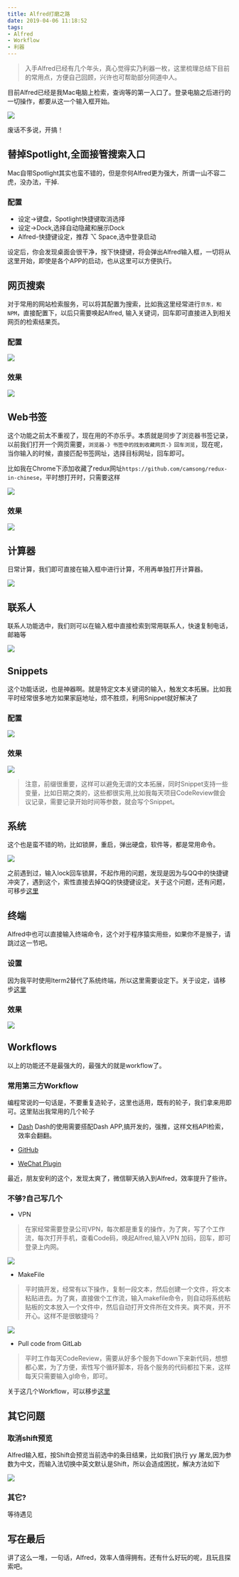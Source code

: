 ```yaml
---
title: Alfred打磨之路
date: 2019-04-06 11:18:52
tags:
- Alfred
- Workflow
- 利器
---
```

> 入手Alfred已经有几个年头，真心觉得实乃利器一枚，这里梳理总结下目前的常用点，方便自己回顾，兴许也可帮助部分同道中人。
> 
目前Alfred已经是我Mac电脑上检索，查询等的第一入口了。登录电脑之后进行的一切操作，都要从这一个输入框开始。

![](http://static.1991421.cn/2019-04-06-Apr-06-2019%2011-22-10.gif)

废话不多说，开搞！

## 替掉Spotlight,全面接管搜索入口
Mac自带Spotlight其实也蛮不错的，但是奈何Alfred更为强大，所谓一山不容二虎，没办法，干掉.

### 配置
- 设定->键盘，Spotlight快捷键取消选择
- 设定->Dock,选择自动隐藏和展示Dock
- Alfred-快捷键设定，推荐 ⌥ Space,选中登录启动

设定后，你会发现桌面会很干净，按下快捷键，将会弹出Alfred输入框，一切将从这里开始，即使是各个APP的启动，也从这里可以方便执行。

## 网页搜索
对于常用的网站检索服务，可以将其配置为搜索，比如我这里经常进行`京东，和NPM`，直接配置下，以后只需要唤起Alfred, 输入关键词，回车即可直接进入到相关网页的检索结果页。

### 配置
![](http://static.1991421.cn/2019-04-05-160307.png)

### 效果

![](http://static.1991421.cn/2019-04-06-Apr-06-2019%2010-02-28.gif)


## Web书签
这个功能之前太不重视了，现在用的不亦乐乎。本质就是同步了浏览器书签记录，以前我们打开一个网页需要，`浏览器-》书签中的找到收藏网页-》回车浏览`，现在呢，当你输入的时候，直接匹配书签网址，选择目标网址，回车即可。

比如我在Chrome下添加收藏了redux网址`https://github.com/camsong/redux-in-chinese`，平时想打开时，只需要这样

![](http://static.1991421.cn/2019-04-06-024433.png)

### 效果

![](http://static.1991421.cn/2019-04-06-Apr-06-2019%2010-07-53.gif)

## 计算器
日常计算，我们即可直接在输入框中进行计算，不用再单独打开计算器。

![](http://static.1991421.cn/2019-04-06-023933.png)

## 联系人

联系人功能选中，我们则可以在输入框中直接检索到常用联系人，快速复制电话，邮箱等

![](http://static.1991421.cn/2019-04-06-024531.png)

## Snippets

这个功能话说，也是神器啊。就是特定文本关键词的输入，触发文本拓展。比如我平时经常很多地方如果家庭地址，烦不胜烦，利用Snippet就好解决了

### 配置
![](http://static.1991421.cn/2019-04-06-021933.png)

### 效果
![](http://static.1991421.cn/2019-04-06-Apr-06-2019%2010-22-02.gif)

> 注意，前缀很重要，这样可以避免无谓的文本拓展，同时Snippet支持一些变量，比如日期之类的，这些都很实用,比如我每天项目CodeReview做会议记录，需要记录开始时间等参数，就会写个Snippet。

## 系统
这个也是蛮不错的哟，比如锁屏，重启，弹出硬盘，软件等，都是常用命令。

![](http://static.1991421.cn/2019-04-06-022611.png)

之前遇到过，输入lock回车锁屏，不起作用的问题，发现是因为与QQ中的快捷键冲突了，遇到这个，索性直接去掉QQ的快捷键设定。关于这个问题，还有问题，可移步[这里](https://github.com/alanhg/others-note/issues/1)

## 终端
Alfred中也可以直接输入终端命令，这个对于程序猿实用些，如果你不是猴子，请跳过这一节吧。

### 设置
因为我平时使用Iterm2替代了系统终端，所以这里需要设定下。关于设定，请移步[这里](https://github.com/alanhg/others-note/issues/25)

### 效果
![](http://static.1991421.cn/2019-04-06-Apr-06-2019%2010-36-45.gif)

## Workflows
以上的功能还不是最强大的，最强大的就是workflow了。

### 常用第三方Workflow
编程常说的一句话是，不要重复造轮子，这里也适用，既有的轮子，我们拿来用即可。这里贴出我常用的几个轮子

- [Dash](https://github.com/Kapeli/Dash-Alfred-Workflow)
Dash的使用需要搭配Dash APP,搞开发的，强推，这样文档API检索，效率会翻翻。

- [GitHub](https://github.com/gharlan/alfred-github-workflow)

- [WeChat Plugin](https://github.com/TKkk-iOSer/wechat-alfred-workflow)

最近，朋友安利的这个，发现太爽了，微信聊天纳入到Alfred，效率提升了些许。

### 不够?自己写几个
- VPN
> 在家经常需要登录公司VPN，每次都是重复的操作，为了爽，写了个工作流，每次打开手机，查看Code码，唤起Alfred,输入VPN 加码，回车，即可登录上内网。

![](http://static.1991421.cn/2019-04-06-025800.png)

- MakeFile
> 平时搞开发，经常有以下操作，复制一段文本，然后创建一个文件，将文本粘贴进去。为了爽，直接做个工作流，输入makefile命令，则自动将系统粘贴板的文本放入一个文件中，然后自动打开文件所在文件夹。爽不爽，开不开心。这样不是很敏捷吗？

![](http://static.1991421.cn/2019-04-06-Apr-06-2019%2011-07-22.gif)

- Pull code from GitLab
> 平时工作每天CodeReview，需要从好多个服务下down下来新代码，想想都心累，为了方便，索性写个循环脚本，将各个服务的代码都拉下来，这样每天只需要输入gl命令，即可。

关于这几个Workflow，可以移步[这里](https://github.com/alanhg/alfred-workflows)

## 其它问题
### 取消shift预览

Alfred输入框，按Shift会预览当前选中的条目结果，比如我们执行 yy 屠龙,因为参数为中文，而输入法切换中英文默认是Shift，所以会造成困扰，解决方法如下

![](http://static.1991421.cn/2019-04-06-031143.png)
### 其它?
等待遇见

## 写在最后
讲了这么一堆，一句话，Alfred，效率人值得拥有。还有什么好玩的呢，且玩且探索吧。